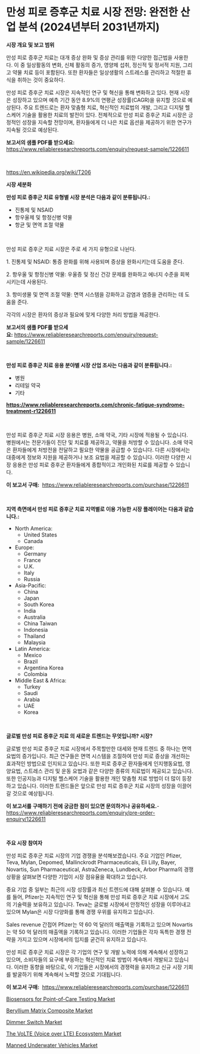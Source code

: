 <p><h1>만성 피로 증후군 치료 시장 전망: 완전한 산업 분석 (2024년부터 2031년까지)</h1></p><p><strong>시장 개요 및 보고 범위</strong></p>
<p><p>만성 피로 증후군 치료는 대개 증상 완화 및 증상 관리를 위한 다양한 접근법을 사용한다. 이 중 일상활동의 변화, 신체 활동의 증가, 영양제 섭취, 정신적 및 정서적 지원, 그리고 약물 치료 등이 포함된다. 또한 환자들은 일상생활의 스트레스를 관리하고 적절한 휴식을 취하는 것이 중요하다.</p><p>만성 피로 증후군 치료 시장은 지속적인 연구 및 혁신을 통해 변화하고 있다. 현재 시장은 성장하고 있으며 예측 기간 동안 8.9%의 연평균 성장률(CAGR)을 유지할 것으로 예상된다. 주요 트렌드로는 환자 맞춤형 치료, 혁신적인 치료법의 개발, 그리고 디지털 헬스케어 기술을 활용한 치료의 발전이 있다. 전체적으로 만성 피로 증후군 치료 시장은 긍정적인 성장을 지속할 전망이며, 환자들에게 더 나은 치료 옵션을 제공하기 위한 연구가 지속될 것으로 예상된다.</p></p>
<p><strong>보고서의 샘플 PDF를 받으세요:</strong> <a href="https://www.reliableresearchreports.com/enquiry/request-sample/1226611">https://www.reliableresearchreports.com/enquiry/request-sample/1226611</a></p>
<p>&nbsp;</p>
<p><a href="https://en.wikipedia.org/wiki/T206">https://en.wikipedia.org/wiki/T206</a></p>
<p><strong>시장 세분화</strong></p>
<p><strong>만성 피로 증후군 치료 유형별 시장 분석은 다음과 같이 분류됩니다.:</strong></p>
<p><ul><li>진통제 및 NSAID</li><li>항우울제 및 항정신병 약물</li><li>항균 및 면역 조절 약물</li></ul></p>
<p>&nbsp;</p>
<p><p>만성 피로 증후군 치료 시장은 주로 세 가지 유형으로 나뉜다. </p><p>1. 진통제 및 NSAID: 통증 완화를 위해 사용되며 증상을 완화시키는데 도움을 준다.</p><p>2. 항우울 및 항정신병 약물: 우울증 및 정신 건강 문제를 완화하고 에너지 수준을 회복시키는데 사용된다.</p><p>3. 항미생물 및 면역 조절 약물: 면역 시스템을 강화하고 감염과 염증을 관리하는 데 도움을 준다.</p><p>각각의 시장은 환자의 증상과 필요에 맞게 다양한 처리 방법을 제공한다.</p></p>
<p><strong>보고서의 샘플 PDF를 받으세요:</strong>&nbsp;<a href="https://www.reliableresearchreports.com/enquiry/request-sample/1226611">https://www.reliableresearchreports.com/enquiry/request-sample/1226611</a></p>
<p>&nbsp;</p>
<p><strong> 만성 피로 증후군 치료 응용 분야별 시장 산업 조사는 다음과 같이 분류됩니다.:</strong></p>
<p><ul><li>병원</li><li>리테일 약국</li><li>기타</li></ul></p>
<p><strong><a href="https://www.reliableresearchreports.com/chronic-fatigue-syndrome-treatment-r1226611">https://www.reliableresearchreports.com/chronic-fatigue-syndrome-treatment-r1226611</a></strong></p>
<p>&nbsp;</p>
<p><p>만성 피로 증후군 치료 시장 응용은 병원, 소매 약국, 기타 시장에 적용될 수 있습니다. 병원에서는 전문가들이 진단 및 치료를 제공하고, 약물을 처방할 수 있습니다. 소매 약국은 환자들에게 처방전을 전달하고 필요한 약물을 공급할 수 있습니다. 다른 시장에서는 대중에게 정보와 지원을 제공하거나 보조 요법을 제공할 수 있습니다. 이러한 다양한 시장 응용은 만성 피로 증후군 환자들에게 종합적이고 개인화된 치료를 제공할 수 있습니다.</p></p>
<p><strong>이 보고서 구매:</strong>&nbsp; <a href="https://www.reliableresearchreports.com/purchase/1226611">https://www.reliableresearchreports.com/purchase/1226611</a></p>
<p>&nbsp;</p>
<p><strong>지역 측면에서 만성 피로 증후군 치료 지역별로 이용 가능한 시장 플레이어는 다음과 같습니다.:</strong></p>
<p><ul>
    <li>
        North America:
        <ul>
            <li>United States</li>
            <li>Canada</li>
        </ul>
    </li>
    <li>
        Europe:
        <ul>
            <li>Germany</li>
            <li>France</li>
            <li>U.K.</li>
            <li>Italy</li>
            <li>Russia</li>
        </ul>
    </li>
    <li>
        Asia-Pacific:
        <ul>
            <li>China</li>
            <li>Japan</li>
            <li>South Korea</li>
            <li>India</li>
            <li>Australia</li>
            <li>China Taiwan</li>
            <li>Indonesia</li>
            <li>Thailand</li>
            <li>Malaysia</li>
        </ul>
    </li>
    <li>
        Latin America:
        <ul>
            <li>Mexico</li>
            <li>Brazil</li>
            <li>Argentina Korea</li>
            <li>Colombia</li>
        </ul>
    </li>
    <li>
        Middle East & Africa:
        <ul>
            <li>Turkey</li>
            <li>Saudi</li>
            <li>Arabia</li>
            <li>UAE</li>
            <li>Korea</li>
        </ul>
    </li>
    </ul></p>
<p>&nbsp;</p>
<p><strong>글로벌 만성 피로 증후군 치료 의 새로운 트렌드는 무엇입니까? 시장?</strong></p>
<p><p>글로벌 만성 피로 증후군 치료 시장에서 주목할만한 대세와 현재 트렌드 중 하나는 면역요법의 증가입니다. 최근 연구들은 면역 시스템을 조절하여 만성 피로 증상을 개선하는 효과적인 방법으로 인지되고 있습니다. 또한 피로 증후군 환자들에게 인지행동요법, 영양요법, 스트레스 관리 및 운동 요법과 같은 다양한 종류의 치료법이 제공되고 있습니다. 또한 인공지능과 디지털 헬스케어 기술을 활용한 개인 맞춤형 치료 방법이 더 많이 등장하고 있습니다. 이러한 트렌드들은 앞으로 만성 피로 증후군 치료 시장의 성장을 이끌어갈 것으로 예상됩니다.</p></p>
<p><strong>이 보고서를 구매하기 전에 궁금한 점이 있으면 문의하거나 공유하세요.</strong>- <a href="https://www.reliableresearchreports.com/enquiry/pre-order-enquiry/1226611">https://www.reliableresearchreports.com/enquiry/pre-order-enquiry/1226611</a></p>
<p>&nbsp;</p>
<p><strong>주요 시장 참여자</strong></p>
<p><p>만성 피로 증후군 치료 시장의 기업 경쟁을 분석해보겠습니다. 주요 기업인 Pfizer, Teva, Mylan, Depomed, Mallinckrodt Pharmaceuticals, Eli Lilly, Bayer, Novartis, Sun Pharmaceutical, AstraZeneca, Lundbeck, Arbor Pharma의 경쟁 상황을 살펴보면 다양한 기업이 시장 점유율을 확대하고 있습니다.</p><p>중요 기업 중 일부는 최근의 시장 성장률과 최신 트렌드에 대해 살펴볼 수 있습니다. 예를 들어, Pfizer는 지속적인 연구 및 혁신을 통해 만성 피로 증후군 치료 시장에서 고도의 기술력을 보유하고 있습니다. Teva는 글로벌 시장에서 안정적인 성장을 이루어내고 있으며 Mylan은 시장 다양화를 통해 경쟁 우위를 유지하고 있습니다.</p><p>Sales revenue 간접어 Pfizer는 약 60 억 달러의 매출액을 기록하고 있으며 Novartis는 약 50 억 달러의 매출액을 기록하고 있습니다. 이러한 기업들은 각자 독특한 경쟁 전략을 가지고 있으며 시장에서의 입지를 굳건히 유지하고 있습니다.</p><p>만성 피로 증후군 치료 시장은 각 기업의 연구 및 개발 노력에 의해 계속해서 성장하고 있으며, 소비자들의 요구에 부응하는 혁신적인 치료 방법이 계속해서 개발되고 있습니다. 이러한 동향을 바탕으로, 이 기업들은 시장에서의 경쟁력을 유지하고 신규 시장 기회를 발굴하기 위해 계속해서 노력할 것으로 기대됩니다.</p></p>
<p><strong>이 보고서 구매:</strong>&nbsp;&nbsp;<a href="https://www.reliableresearchreports.com/purchase/1226611">https://www.reliableresearchreports.com/purchase/1226611</a></p>
<p><p><a href="https://issuu.com/reportprime-2/docs/biosensors-for-point-of-care-testing-market-size-2">Biosensors for Point-of-Care Testing Market</a></p><p><a href="https://github.com/kmatchooka/Market-Research-Report-List-1/blob/main/beryllium-matrix-composite-market.md">Beryllium Matrix Composite Market</a></p><p><a href="https://www.linkedin.com/pulse/global-dimmer-switch-market-product-type-application-region-yx8xe?trackingId=eqWzNy%2FMr2RK6qWqDb5j5Q%3D%3D">Dimmer Switch Market</a></p><p><a href="https://issuu.com/reportprime-2/docs/the-volte-voice-over-lte-ecosystem-market-size-203">The VoLTE (Voice over LTE) Ecosystem Market</a></p><p><a href="https://www.linkedin.com/pulse/global-manned-underwater-vehicles-market-product-type-application-mbaae?trackingId=bMN%2F3wNvrUAynSgzG5D09w%3D%3D">Manned Underwater Vehicles Market</a></p></p>